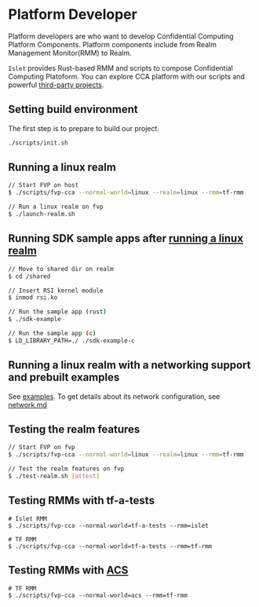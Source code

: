 # Platform Developer
Platform developers are who want to develop Confidential Computing Platform Components.
Platform components include from Realm Management Monitor(RMM) to Realm.

`Islet` provides Rust-based RMM and scripts to compose Confidential Computing Platoform.
You can explore CCA platform with our scripts and
powerful [third-party projects](https://github.com/Samsung/islet/tree/main/third-party).

## Setting build environment

The first step is to prepare to build our project.

```bash
./scripts/init.sh
```

## Running a linux realm
```bash
// Start FVP on host
$ ./scripts/fvp-cca --normal-world=linux --realm=linux --rmm=tf-rmm

// Run a linux realm on fvp
$ ./launch-realm.sh
```

## Running SDK sample apps after [running a linux realm](#running-a-linux-realm)
```bash
// Move to shared dir on realm
$ cd /shared

// Insert RSI kernel module
$ inmod rsi.ko

// Run the sample app (rust)
$ ./sdk-example

// Run the sample app (c)
$ LD_LIBRARY_PATH=./ ./sdk-example-c
```

## Running a linux realm with a networking support and prebuilt examples
See [examples](https://github.com/Samsung/islet/tree/main/examples).
To get details about its network configuration, see [network.md](https://github.com/Samsung/islet/blob/main/doc/network.md)

## Testing the realm features
```bash
// Start FVP on fvp
$ ./scripts/fvp-cca --normal-world=linux --realm=linux --rmm=tf-rmm

// Test the realm features on fvp
$ ./test-realm.sh [attest]
```

## Testing RMMs with tf-a-tests
```
# Islet RMM
$ ./scripts/fvp-cca --normal-world=tf-a-tests --rmm=islet

# TF RMM
$ ./scripts/fvp-cca --normal-world=tf-a-tests --rmm=tf-rmm
```

## Testing RMMs with [ACS](https://github.com/ARM-software/cca-rmm-acs)
```
# TF RMM
$ ./scripts/fvp-cca --normal-world=acs --rmm=tf-rmm
```
